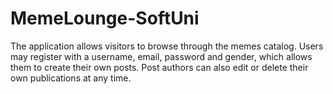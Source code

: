 # MemeLounge-SoftUni

The application allows visitors to browse through the memes catalog. Users may register with a username, email, password and gender, which allows them to create their own posts. Post authors can also edit or delete their own publications at any time.
